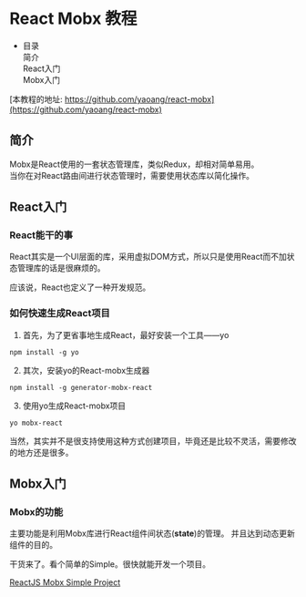 # React Mobx 教程

* 目录  
简介  
React入门  
Mobx入门  

[本教程的地址: https://github.com/yaoang/react-mobx](https://github.com/yaoang/react-mobx)  

## 简介

Mobx是React使用的一套状态管理库，类似Redux，却相对简单易用。  
当你在对React路由间进行状态管理时，需要使用状态库以简化操作。  

## React入门

### React能干的事

React其实是一个UI层面的库，采用虚拟DOM方式，所以只是使用React而不加状态管理库的话是很麻烦的。

应该说，React也定义了一种开发规范。

### 如何快速生成React项目

1. 首先，为了更省事地生成React，最好安装一个工具——yo  
  ```
  npm install -g yo
  ```
2. 其次，安装yo的React-mobx生成器  
  ```
  npm install -g generator-mobx-react
  ```
3. 使用yo生成React-mobx项目  
  ```
  yo mobx-react  
  ```

  当然，其实并不是很支持使用这种方式创建项目，毕竟还是比较不灵活，需要修改的地方还是很多。
## Mobx入门

### Mobx的功能

主要功能是利用Mobx库进行React组件间状态(**state**)的管理。  并且达到动态更新组件的目的。

干货来了。看个简单的Simple。很快就能开发一个项目。

[ReactJS Mobx Simple Project](ReactJS_Mobx.md)



